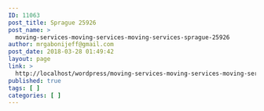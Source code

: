 ```yaml
---
ID: 11063
post_title: Sprague 25926
post_name: >
  moving-services-moving-services-moving-services-sprague-25926
author: mrgabonijeff@gmail.com
post_date: 2018-03-28 01:49:42
layout: page
link: >
  http://localhost/wordpress/moving-services-moving-services-moving-services-sprague-25926/
published: true
tags: [ ]
categories: [ ]
---
```

